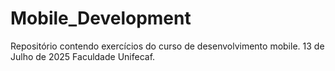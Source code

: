 # Mobile_Development
Repositório contendo exercícios do curso de desenvolvimento mobile.
13 de Julho de 2025
Faculdade Unifecaf.
